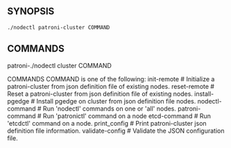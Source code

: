 ## SYNOPSIS
    ./nodectl patroni-cluster COMMAND
 
## COMMANDS
   patroni-./nodectl cluster COMMAND

COMMANDS
    COMMAND is one of the following:
     init-remote         # Initialize a patroni-cluster from json definition file of existing nodes.
     reset-remote        # Reset a patroni-cluster from json definition file of existing nodes.
     install-pgedge      # Install pgedge on cluster from json definition file nodes.
     nodectl-command     # Run 'nodectl' commands on one or 'all' nodes.
     patroni-command     # Run 'patronictl' command on a node
     etcd-command        # Run 'etcdctl' command on a node.
     print_config        # Print patroni-cluster json definition file information.
     validate-config     # Validate the JSON configuration file.
